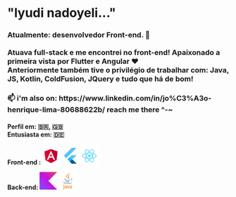 <h1>"lyudi nadoyeli..."</h1>
<h3>Atualmente: desenvolvedor Front-end. 📌<br>
<br>Atuava full-stack e me encontrei no front-end! 
Apaixonado a primeira vista por Flutter e Angular ❤️<br>
Anteriormente também tive o privilégio de trabalhar com: Java, JS, Kotlin, ColdFusion, JQuery e tudo que há de bom! </h3> 

<h3> 📫 i'm also on: https://www.linkedin.com/in/jo%C3%A3o-henrique-lima-80688622b/ reach me there ^-~ </h3>

<h4> 
Perfil em: 🇧🇷, 🇬🇧 <br>
Entusiasta em: 🇩🇪 <br>
</h4>


<h4> Front-end : <img alt="JS" title="JavaScript" width="40px" src="https://raw.githubusercontent.com/github/explore/master/topics/angular/angular.png"> <img alt="Java" title="Java" width="40px" src="https://raw.githubusercontent.com/github/explore/master/topics/flutter/flutter.png"> <img alt="Java" title="Java" width="40px" src="https://raw.githubusercontent.com/github/explore/master/topics/react/react.png"> <br>

Back-end: <img alt="JS" title="JavaScript" width="40px" src="https://raw.githubusercontent.com/github/explore/master/topics/kotlin/kotlin.png"> <img alt="JS" title="JavaScript" width="40px" src="https://raw.githubusercontent.com/github/explore/master/topics/java/java.png">  </h4>
<!--
**ccojoaolima/ccojoaolima** is a ✨ _special_ ✨ repository because its `README.md` (this file) appears on your GitHub profile.

Here are some ideas to get you started:

- 🔭 I’m currently working on ...
- 🌱 I’m currently learning ...
- 👯 I’m looking to collaborate on ...
- 🤔 I’m looking for help with ...
- 💬 Ask me about ...
- 📫 How to reach me: ...
- 😄 Pronouns: ...
- ⚡ Fun fact: ...
-->
